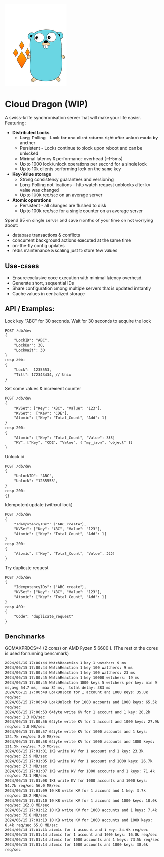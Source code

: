 ![cd](cdtools.png) 
# Cloud Dragon  (WIP)
A swiss-knife synchronisation server that will make your life easier. Featuring:

* **Distributed Locks**
    * Long-Polling - Lock for one client returns right after unlock made by another
    * Persistent - Locks continue to block upon reboot and can be unlocked
    * Minimal latency & performance overhead  (~1-5ms)
    * Up to 1000 lock/unlock operations per second for a single lock
    * Up to 10k clients performing lock on the same key
* **Key-Value storage**
    * Strong consistency guarantees and versioning
    * Long-Polling notifications - http watch request unblocks after kv value was changed
    * Up to 100k req/sec on an average server
* **Atomic operations**
    * Persistent - all changes are flushed to disk
    * Up to 100k req/sec for a single counter on an average server

Spend $5 on single server and save months of your time on not worrying about:
- database transactions & conflicts
- concurrent background actions executed at the same time
- on-the-fly config updates
- redis maintenance & scaling just to store few values

## Use-cases
* Ensure exclusive code execution with minimal latency overhead.
* Generate short, sequential IDs
* Share configuration among multiple servers that is updated instantly
* Cache values in centralized storage


## API / Examples:
Lock key "ABC" for 30 seconds. Wait for 30 seconds to acquire the lock
```
POST /db/dev
{
    "LockID": "ABC",
    "LockDur": 30,
    "LockWait": 30
}
resp 200:
{
    "Lock":  1235553,
    "Till": 172343434, // Unix
}
```

Set some values & increment counter
```
POST /db/dev
{
    "KVSet": ["Key": "ABC", "Value": "123"],
    "KVGet":  ["Key": "CDE"],
    "Atomic": ["Key": "Total_Count", "Add": 1]
}
resp 200:
{
    "Atomic": ["Key": "Total_Count", "Value": 333]
    "KV": ["Key": "CDE", "Value": { "my_json": "object" }]
}
```

Unlock id
```
POST /db/dev
{
    "UnlockID": "ABC",
    "Unlock": "1235553",
}
resp 200:
{}
```


Idempotent update (without lock)
```
POST /db/dev
{
    "IdempotencyIDs": ["ABC_create"],
    "KVSet": ["Key": "ABC", "Value": "123"],
    "Atomic": ["Key": "Total_Count", "Add": 1]
}
resp 200:
{
    "Atomic": ["Key": "Total_Count", "Value": 333]
}
```

Try duplicate request
```
POST /db/dev
{
    "IdempotencyIDs": ["ABC_create"],
    "KVSet": ["Key": "ABC", "Value": "123"],
    "Atomic": ["Key": "Total_Count", "Add": 1]
}
resp 409:
{
    "Code": "duplicate_request"
}
```


## Benchmarks
GOMAXPROCS=4 (2 cores) on AMD Ryzen 5 6600H.  (The rest of the cores is used for running benchmark)
 ```
2024/06/15 17:00:44 WatchReaction 1 key 1 watcher: 9 ms 
2024/06/15 17:00:44 WatchReaction 1 key 100 watchers: 9 ms 
2024/06/15 17:00:44 WatchReaction 1 key 100 watchers: 23 ms 
2024/06/15 17:00:45 WatchReaction 1 key 10000 watchers: 19 ms 
2024/06/15 17:00:45 WatchReaction 1000 keys 5 watchers per key: min 9 ms,avg 54.7 ms,  max 81 ms,  total delay: 383 ms 
2024/06/15 17:00:48 LockUnlock for 1 account and 1000 keys: 35.0k req/sec 
2024/06/15 17:00:49 LockUnlock for 1000 accounts and 1000 keys: 65.5k req/sec 
2024/06/15 17:00:53 64byte write KV for 1 account and 1 key: 20.2k req/sec 1.3 MB/sec
2024/06/15 17:00:56 64byte write KV for 1 account and 1000 keys: 27.9k req/sec 1.8 MB/sec
2024/06/15 17:00:57 64byte write KV for 1000 accounts and 1 keys: 124.7k req/sec 8.0 MB/sec
2024/06/15 17:00:58 64byte write KV for 1000 accounts and 1000 keys: 121.5k req/sec 7.8 MB/sec
2024/06/15 17:01:01 1KB write KV for 1 account and 1 key: 23.3k req/sec 23.9 MB/sec
2024/06/15 17:01:05 1KB write KV for 1 account and 1000 keys: 26.7k req/sec 27.3 MB/sec
2024/06/15 17:01:07 1KB write KV for 1000 accounts and 1 keys: 71.4k req/sec 73.1 MB/sec
2024/06/15 17:01:08 1KB write KV for 1000 accounts and 1000 keys: 54.7k req/sec 56.0 MB/sec
2024/06/15 17:01:09 10 KB write KV for 1 account and 1 key: 3.7k req/sec 38.2 MB/sec
2024/06/15 17:01:10 10 KB write KV for 1 account and 1000 keys: 10.0k req/sec 102.0 MB/sec
2024/06/15 17:01:12 10 KB write KV for 1000 accounts and 1 keys: 7.4k req/sec 75.8 MB/sec
2024/06/15 17:01:13 10 KB write KV for 1000 accounts and 1000 keys: 6.4k req/sec 65.0 MB/sec
2024/06/15 17:01:13 atomic for 1 account and 1 key: 34.9k req/sec
2024/06/15 17:01:14 atomic for 1 account and 1000 keys: 16.8k req/sec
2024/06/15 17:01:14 atomic for 1000 accounts and 1 keys: 73.5k req/sec
2024/06/15 17:01:14 atomic for 1000 accounts and 1000 keys: 38.6k req/sec
```